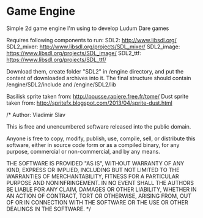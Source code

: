 Game Engine
==========

Simple 2d game engine I'm using to develop Ludum Dare games

Requires following components to run:
SDL2: http://www.libsdl.org/
SDL2_mixer: http://www.libsdl.org/projects/SDL_mixer/
SDL2_image: https://www.libsdl.org/projects/SDL_image/
SDL2_ttf: https://www.libsdl.org/projects/SDL_ttf/

Download them, create folder "SDL2" in /engine directory, and put the content of downloaded archives into it.
The final structure should contain /engine/SDL2/include and /engine/SDL2/lib

Basilisk sprite taken from:
http://pousse.rapiere.free.fr/tome/
Dust sprite taken from:
http://spritefx.blogspot.com/2013/04/sprite-dust.html

/*
Author: Vladimir Slav

This is free and unencumbered software released into the public domain.

Anyone is free to copy, modify, publish, use, compile, sell, or
distribute this software, either in source code form or as a compiled
binary, for any purpose, commercial or non-commercial, and by any
means.

THE SOFTWARE IS PROVIDED "AS IS", WITHOUT WARRANTY OF ANY KIND,
EXPRESS OR IMPLIED, INCLUDING BUT NOT LIMITED TO THE WARRANTIES OF
MERCHANTABILITY, FITNESS FOR A PARTICULAR PURPOSE AND NONINFRINGEMENT.
IN NO EVENT SHALL THE AUTHORS BE LIABLE FOR ANY CLAIM, DAMAGES OR
OTHER LIABILITY, WHETHER IN AN ACTION OF CONTRACT, TORT OR OTHERWISE,
ARISING FROM, OUT OF OR IN CONNECTION WITH THE SOFTWARE OR THE USE OR
OTHER DEALINGS IN THE SOFTWARE.
*/